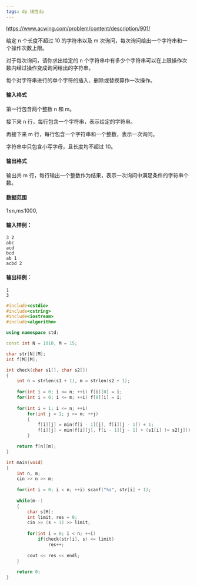 ```yaml
---
tags: dp 线性dp 
---
```




https://www.acwing.com/problem/content/description/901/



给定 n 个长度不超过 10 的字符串以及 m 次询问，每次询问给出一个字符串和一个操作次数上限。

对于每次询问，请你求出给定的 n 个字符串中有多少个字符串可以在上限操作次数内经过操作变成询问给出的字符串。

每个对字符串进行的单个字符的插入、删除或替换算作一次操作。

#### 输入格式

第一行包含两个整数 n 和 m。

接下来 n 行，每行包含一个字符串，表示给定的字符串。

再接下来 m 行，每行包含一个字符串和一个整数，表示一次询问。

字符串中只包含小写字母，且长度均不超过 10。

#### 输出格式

输出共 m 行，每行输出一个整数作为结果，表示一次询问中满足条件的字符串个数。

#### 数据范围

1≤n,m≤1000,

#### 输入样例：

```
3 2
abc
acd
bcd
ab 1
acbd 2
```

#### 输出样例：

```
1
3
```



```cpp
#include<cstdio>
#include<cstring>
#include<iostream>
#include<algorithm>

using namespace std;

const int N = 1010, M = 15;

char str[N][M];
int f[M][M];

int check(char s1[], char s2[])
{
    int n = strlen(s1 + 1), m = strlen(s2 + 1);
    
    for(int i = 0; i <= n; ++i) f[i][0] = i;
    for(int i = 0; i <= m; ++i) f[0][i] = i;
    
    for(int i = 1; i <= n; ++i)
        for(int j = 1; j <= m; ++j)
        {
            f[i][j] = min(f[i - 1][j], f[i][j - 1]) + 1;
            f[i][j] = min(f[i][j], f[i - 1][j - 1] + (s1[i] != s2[j]));
        }

    return f[n][m];
}

int main(void)
{
    int n, m;
    cin >> n >> m;
    
    for(int i = 0; i < n; ++i) scanf("%s", str[i] + 1);
    
    while(m--)
    {
        char s[M];
        int limit, res = 0;
        cin >> (s + 1) >> limit;
    
        for(int i = 0; i < n; ++i)
            if(check(str[i], s) <= limit)
                res++;
        
        cout << res << endl;
    }
    
    return 0;
}
```

